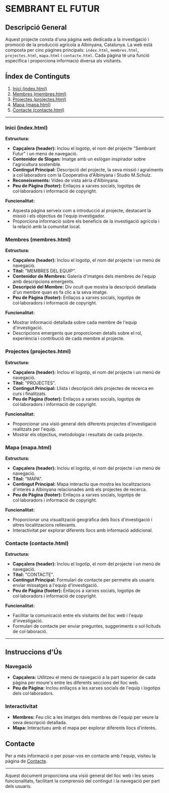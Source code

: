 # SEMBRANT EL FUTUR

## Descripció General

Aquest projecte consta d'una pàgina web dedicada a la investigació i promoció de la producció agrícola a Albinyana, Catalunya. La web està composta per cinc pàgines principals: `index.html`, `membres.html`, `projectes.html`, `mapa.html` i `contacte.html`. Cada pàgina té una funció específica i proporciona informació diversa als visitants.

## Índex de Continguts
1. [Inici (index.html)](#inici-indexhtml)
2. [Membres (membres.html)](#membres-membreshtml)
3. [Projectes (projectes.html)](#projectes-projecteshtml)
4. [Mapa (mapa.html)](#mapa-mapahtml)
5. [Contacte (contacte.html)](#contacte-contactehtml)

---

### Inici (index.html)

**Estructura:**
- **Capçalera (header):** Inclou el logotip, el nom del projecte "Sembrant Futur" i un menú de navegació.
- **Contenidor de Slogan:** Imatge amb un eslògan inspirador sobre l'agricultura sostenible.
- **Contingut Principal:** Descripció del projecte, la seva missió i agraïments a col·laboradors com la Cooperativa d'Albinyana i Studio M.Schulz.
- **Reconeixements:** Vídeo de vista aèria d'Albinyana.
- **Peu de Pàgina (footer):** Enllaços a xarxes socials, logotips de col·laboradors i informació de copyright.

**Funcionalitat:**
- Aquesta pàgina serveix com a introducció al projecte, destacant la missió i els objectius de l'equip investigador.
- Proporciona informació sobre els beneficis de la investigació agrícola i la relació amb la comunitat local.

### Membres (membres.html)

**Estructura:**
- **Capçalera (header):** Inclou el logotip, el nom del projecte i un menú de navegació.
- **Títol:** "MEMBRES DEL EQUIP".
- **Contenidor de Membres:** Galeria d'imatges dels membres de l'equip amb descripcions emergents.
- **Descripció del Membre:** Div ocult que mostra la descripció detallada d'un membre quan es fa clic a la seva imatge.
- **Peu de Pàgina (footer):** Enllaços a xarxes socials, logotips de col·laboradors i informació de copyright.

**Funcionalitat:**
- Mostrar informació detallada sobre cada membre de l'equip d'investigació.
- Descripcions emergents que proporcionen detalls sobre el rol, experiència i contribució de cada membre al projecte.

### Projectes (projectes.html)

**Estructura:**
- **Capçalera (header):** Inclou el logotip, el nom del projecte i un menú de navegació.
- **Títol:** "PROJECTES".
- **Contingut Principal:** Llista i descripció dels projectes de recerca en curs i finalitzats.
- **Peu de Pàgina (footer):** Enllaços a xarxes socials, logotips de col·laboradors i informació de copyright.

**Funcionalitat:**
- Proporcionar una visió general dels diferents projectes d'investigació realitzats per l'equip.
- Mostrar els objectius, metodologia i resultats de cada projecte.

### Mapa (mapa.html)

**Estructura:**
- **Capçalera (header):** Inclou el logotip, el nom del projecte i un menú de navegació.
- **Títol:** "MAPA".
- **Contingut Principal:** Mapa interactiu que mostra les localitzacions d'interès a Albinyana relacionades amb els projectes de recerca.
- **Peu de Pàgina (footer):** Enllaços a xarxes socials, logotips de col·laboradors i informació de copyright.

**Funcionalitat:**
- Proporcionar una visualització geogràfica dels llocs d'investigació i altres localitzacions rellevants.
- Interactivitat per explorar diferents llocs amb informació addicional.

### Contacte (contacte.html)

**Estructura:**
- **Capçalera (header):** Inclou el logotip, el nom del projecte i un menú de navegació.
- **Títol:** "CONTACTE".
- **Contingut Principal:** Formulari de contacte per permetre als usuaris enviar missatges a l'equip d'investigació.
- **Peu de Pàgina (footer):** Enllaços a xarxes socials, logotips de col·laboradors i informació de copyright.

**Funcionalitat:**
- Facilitar la comunicació entre els visitants del lloc web i l'equip d'investigació.
- Formulari de contacte per enviar preguntes, suggeriments o sol·licituds de col·laboració.

---

## Instruccions d'Ús

### Navegació

- **Capçalera:** Utilitzeu el menú de navegació a la part superior de cada pàgina per moure's entre les diferents seccions del lloc web.
- **Peu de Pàgina:** Inclou enllaços a les xarxes socials de l'equip i logotips dels col·laboradors.

### Interactivitat

- **Membres:** Feu clic a les imatges dels membres de l'equip per veure la seva descripció detallada.
- **Mapa:** Interactueu amb el mapa per explorar diferents llocs d'interès.

## Contacte

Per a més informació o per posar-vos en contacte amb l'equip, visiteu la pàgina de [Contacte](contacte.html).

---

Aquest document proporciona una visió general del lloc web i les seves funcionalitats, facilitant la comprensió del contingut i la navegació per part dels usuaris.
